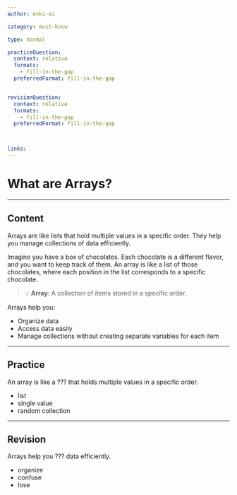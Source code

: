 ```yaml
---
author: enki-ai

category: must-know

type: normal

practiceQuestion:
  context: relative
  formats:
    - fill-in-the-gap
  preferredFormat: fill-in-the-gap


revisionQuestion:
  context: relative
  formats:
    - fill-in-the-gap
  preferredFormat: fill-in-the-gap



links:
---
```


# What are Arrays?

---
## Content

Arrays are like lists that hold multiple values in a specific order. They help you manage collections of data efficiently.

Imagine you have a box of chocolates. Each chocolate is a different flavor, and you want to keep track of them. An array is like a list of those chocolates, where each position in the list corresponds to a specific chocolate.

> 💡 **Array**: A collection of items stored in a specific order.

Arrays help you:

- Organize data
- Access data easily
- Manage collections without creating separate variables for each item
---
## Practice

An array is like a ??? that holds multiple values in a specific order.

- list
- single value
- random collection

---
## Revision

Arrays help you ??? data efficiently.

- organize
- confuse
- lose
